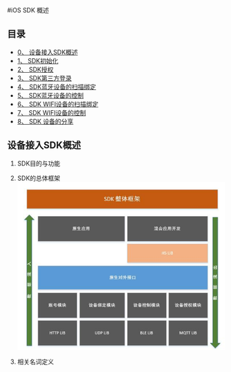 #iOS SDK 概述

## 目录
<!-- MarkdownTOC depth=4 autolink=true bracket=round -->

- [0、 设备接入SDK概述](#概述)
- [1、 SDK初始化](iOSSDK/iOS_init.md)
- [2、 SDK授权](iOSSDK/iOS_Auth.md)
- [3、 SDK第三方登录](iOSSDK/iOS_third_login.md)
- [4、 SDK蓝牙设备的扫描绑定](iOSSDK/iOS_BLE_Scan_Bind.md)
- [5、 SDK蓝牙设备的控制](iOS_Device_Share.md)
- [6、 SDK WIFI设备的扫描绑定](iOSSDK/iOS_WIFI_Scan.md)
- [7、 SDK WIFI设备的控制](iOSSDK/iOS_WIFI_Controller.md)
- [8、 SDK 设备的分享](iOSSDK/iOS_Device_Share.md)


<span id="概述"></span>
## 设备接入SDK概述

1. SDK目的与功能

2. SDK的总体框架
![](/assets/SDK架构图.jpg)

3. 相关名词定义




